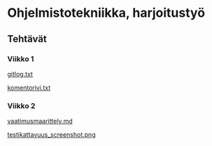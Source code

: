 # Ohjelmistotekniikka, harjoitustyö

## Tehtävät

### Viikko 1

[gitlog.txt](https://github.com/hctarkia/ot-harjoitustyo/blob/master/laskarit/viikko1/gitlog.txt)

[komentorivi.txt](https://github.com/hctarkia/ot-harjoitustyo/blob/master/laskarit/viikko1/komentorivi.txt)

### Viikko 2

[vaatimusmaarittely.md](https://github.com/hctarkia/ot-harjoitustyo/blob/master/dokumentaatio/vaatimusmaarittely.md)

[testikattavuus_screenshot.png](https://github.com/hctarkia/ot-harjoitustyo/blob/master/laskarit/viikko2/testikattavuus_screenshot.png)
